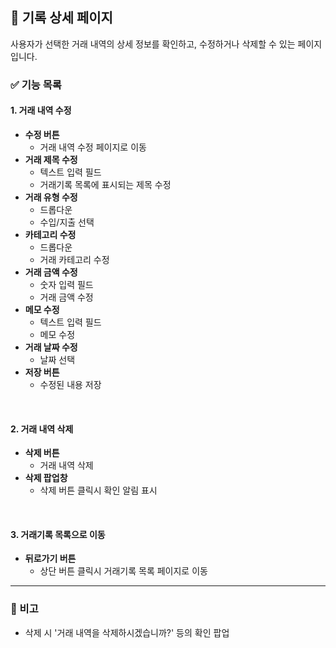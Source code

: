 ## 📄 기록 상세 페이지

사용자가 선택한 거래 내역의 상세 정보를 확인하고, 수정하거나 삭제할 수 있는 페이지입니다.
<br/>

### ✅ 기능 목록

#### 1. 거래 내역 수정

- **수정 버튼**
  - 거래 내역 수정 페이지로 이동
- **거래 제목 수정**
  - 텍스트 입력 필드
  - 거래기록 목록에 표시되는 제목 수정
- **거래 유형 수정**
  - 드롭다운
  - 수입/지출 선택
- **카테고리 수정**
  - 드롭다운
  - 거래 카테고리 수정
- **거래 금액 수정**
  - 숫자 입력 필드
  - 거래 금액 수정
- **메모 수정**
  - 텍스트 입력 필드
  - 메모 수정
- **거래 날짜 수정**
  - 날짜 선택
- **저장 버튼**
  - 수정된 내용 저장

<br/>

#### 2. 거래 내역 삭제

- **삭제 버튼**
  - 거래 내역 삭제
- **삭제 팝업창**
  - 삭제 버튼 클릭시 확인 알림 표시

<br/>

#### 3. 거래기록 목록으로 이동

- **뒤로가기 버튼**
  - 상단 버튼 클릭시 거래기록 목록 페이지로 이동

---

### 📌 비고

- 삭제 시 '거래 내역을 삭제하시겠습니까?' 등의 확인 팝업
